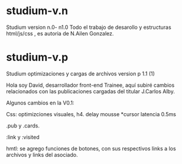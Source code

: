 # studium-v.n
Studium version n.0- n1.0
Todo el trabajo de desarollo y estructuras html/js/css , es autoria de N.Ailen Gonzalez. 

# studium-v.p
Studium optimizaciones y cargas de archivos version p 1.1 (1)

Hola soy David, desarrollador front-end Trainee, aquí subiré cambios relacionados con las publicaciones cargadas del titular J.Carlos Alby.

Algunos cambios en la V0.1:

Css:
optimizciones visuales, h4. delay mousse *cursor latencia 0.5ms

.pub y .cards.

:link y :visited


hmtl:
se agrego funciones de botones, con sus respectivos links a los archivos y links del asociado. 
